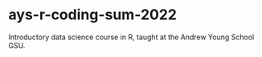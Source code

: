 # ays-r-coding-sum-2022
Introductory data science course in R, taught at the Andrew Young School GSU. 
